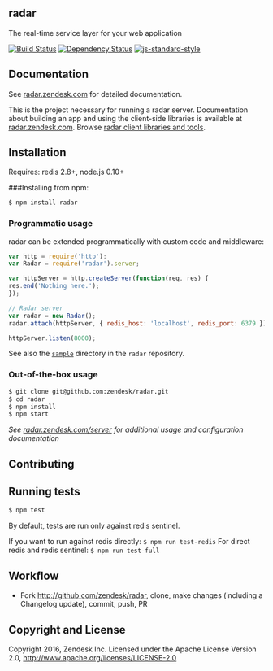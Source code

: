 ## radar

The real-time service layer for your web application

[![Build Status](https://travis-ci.org/zendesk/radar.svg?branch=master)](https://travis-ci.org/zendesk/radar)
[![Dependency Status](https://david-dm.org/zendesk/radar.svg)](https://david-dm.org/zendesk/radar)
[![js-standard-style](https://img.shields.io/badge/code%20style-standard-brightgreen.svg)](http://standardjs.com/)


## Documentation

See [radar.zendesk.com](http://radar.zendesk.com) for detailed documentation.

This is the project necessary for running a radar server. Documentation about building an app and using the client-side libraries is available at [radar.zendesk.com](http://radar.zendesk.com). Browse [radar client libraries and tools](https://github.com/zendesk?utf8=%E2%9C%93&query=radar).

## Installation
Requires: redis 2.8+, node.js 0.10+

###Installing from npm:

```sh
$ npm install radar
```


### Programmatic usage
radar can be extended programmatically with custom code and middleware:

```js
var http = require('http');
var Radar = require('radar').server;

var httpServer = http.createServer(function(req, res) {
res.end('Nothing here.');
});

// Radar server
var radar = new Radar();
radar.attach(httpServer, { redis_host: 'localhost', redis_port: 6379 });

httpServer.listen(8000);
```

See also the [`sample`](https://github.com/zendesk/radar/tree/master/sample) directory in the `radar` repository.


### Out-of-the-box usage
```sh
$ git clone git@github.com:zendesk/radar.git
$ cd radar
$ npm install
$ npm start
```

*See [radar.zendesk.com/server](http://radar.zendesk.com/server) for additional usage and configuration documentation* 

## Contributing

## Running tests
```sh
$ npm test
```

By default, tests are run only against redis sentinel. 

If you want to run against redis directly: `$ npm run test-redis` 
For direct redis and redis sentinel: `$ npm run test-full`


## Workflow

- Fork http://github.com/zendesk/radar, clone, make changes (including a Changelog update), commit, push, PR


## Copyright and License

Copyright 2016, Zendesk Inc.
Licensed under the Apache License Version 2.0, http://www.apache.org/licenses/LICENSE-2.0
